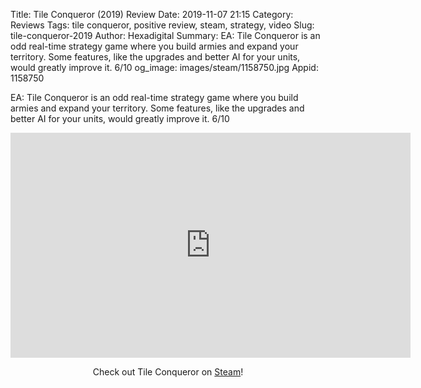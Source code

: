 Title: Tile Conqueror (2019) Review
Date: 2019-11-07 21:15
Category: Reviews
Tags: tile conqueror, positive review, steam, strategy, video
Slug: tile-conqueror-2019
Author: Hexadigital
Summary: EA: Tile Conqueror is an odd real-time strategy game where you build armies and expand your territory. Some features, like the upgrades and better AI for your units, would greatly improve it. 6/10
og_image: images/steam/1158750.jpg
Appid: 1158750

EA: Tile Conqueror is an odd real-time strategy game where you build armies and expand your territory. Some features, like the upgrades and better AI for your units, would greatly improve it. 6/10

<center><iframe src="https://www.youtube.com/embed/eNzvatZ5yOk?feature=oembed" allow="accelerometer; autoplay; encrypted-media; gyroscope; picture-in-picture" width="640" height="360" frameborder="0"></iframe>

Check out Tile Conqueror on [Steam](https://store.steampowered.com/app/1158750/?curator_clanid=34633900)!</center>
